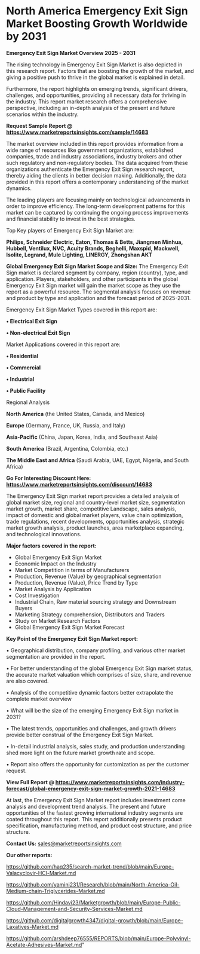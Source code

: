 # North America Emergency Exit Sign Market Boosting Growth Worldwide by 2031

<Strong> Emergency Exit Sign Market Overview 2025 - 2031</strong>

The rising technology in Emergency Exit Sign Market is also depicted in this research report. Factors that are boosting the growth of the market, and giving a positive push to thrive in the global market is explained in detail.

Furthermore, the report highlights on emerging trends, significant drivers, challenges, and opportunities, providing all necessary data for thriving in the industry. This report market research offers a comprehensive perspective, including an in-depth analysis of the present and future scenarios within the industry.

<strong>Request Sample Report @ <a href=https://www.marketreportsinsights.com/sample/14683>https://www.marketreportsinsights.com/sample/14683</a></strong>

The market overview included in this report provides information from a wide range of resources like government organizations, established companies, trade and industry associations, industry brokers and other such regulatory and non-regulatory bodies. The data acquired from these organizations authenticate the Emergency Exit Sign research report, thereby aiding the clients in better decision making. Additionally, the data provided in this report offers a contemporary understanding of the market dynamics.

The leading players are focusing mainly on technological advancements in order to improve efficiency. The long-term development patterns for this market can be captured by continuing the ongoing process improvements and financial stability to invest in the best strategies.

Top Key players of Emergency Exit Sign Market are:

<strong>Philips, Schneider Electric, Eaton, Thomas & Betts, Jiangmen Minhua, Hubbell, Ventilux, NVC, Acuity Brands, Beghelli, Maxspid, Mackwell, Isolite, Legrand, Mule Lighting, LINERGY, Zhongshan AKT</strong>

<strong><b>Global Emergency Exit Sign Market Scope and Size:</b></strong>
The Emergency Exit Sign market is declared segment by company, region (country), type, and application. Players, stakeholders, and other participants in the global Emergency Exit Sign market will gain the market scope as they use the report as a powerful resource. The segmental analysis focuses on revenue and product by type and application and the forecast period of 2025-2031.

Emergency Exit Sign Market Types covered in this report are:

<strong>• Electrical Exit Sign

• Non-electrical Exit Sign</strong>

Market Applications covered in this report are:

<strong>• Residential

• Commercial

• Industrial

• Public Facility</strong> 

Regional Analysis

<strong>North America</strong> (the United States, Canada, and Mexico)

<strong>Europe</strong> (Germany, France, UK, Russia, and Italy)

<strong>Asia-Pacific</strong> (China, Japan, Korea, India, and Southeast Asia)

<strong>South America</strong> (Brazil, Argentina, Colombia, etc.)

<strong>The Middle East and Africa</strong> (Saudi Arabia, UAE, Egypt, Nigeria, and South Africa)

<strong>Go For Interesting Discount Here: <a href=https://www.marketreportsinsights.com/discount/14683>https://www.marketreportsinsights.com/discount/14683</a></strong>

The Emergency Exit Sign market report provides a detailed analysis of global market size, regional and country-level market size, segmentation market growth, market share, competitive Landscape, sales analysis, impact of domestic and global market players, value chain optimization, trade regulations, recent developments, opportunities analysis, strategic market growth analysis, product launches, area marketplace expanding, and technological innovations.

<strong><b>Major factors covered in the report:</b></strong>
<ul>
  <li>Global Emergency Exit Sign Market </li>
  <li>Economic Impact on the Industry</li>
  <li>Market Competition in terms of Manufacturers</li>
  <li>Production, Revenue (Value) by geographical segmentation</li>
  <li>Production, Revenue (Value), Price Trend by Type</li>
  <li>Market Analysis by Application</li>
  <li>Cost Investigation</li>
  <li>Industrial Chain, Raw material sourcing strategy and Downstream Buyers</li>
  <li>Marketing Strategy comprehension, Distributors and Traders</li>
  <li>Study on Market Research Factors</li>
  <li>Global Emergency Exit Sign Market Forecast</li>
</ul>

<strong><b>Key Point of the Emergency Exit Sign Market report:</b></strong>

• Geographical distribution, company profiling, and various other market segmentation are provided in the report.

• For better understanding of the global Emergency Exit Sign market status, the accurate market valuation which comprises of size, share, and revenue are also covered.

• Analysis of the competitive dynamic factors better extrapolate the complete market overview

• What will be the size of the emerging Emergency Exit Sign market in 2031?

• The latest trends, opportunities and challenges, and growth drivers provide better construal of the Emergency Exit Sign Market.

• In-detail industrial analysis, sales study, and production understanding shed more light on the future market growth rate and scope.

• Report also offers the opportunity for customization as per the customer request.

<strong><b>View Full Report @ <a href=https://www.marketreportsinsights.com/industry-forecast/global-emergency-exit-sign-market-growth-2021-14683>https://www.marketreportsinsights.com/industry-forecast/global-emergency-exit-sign-market-growth-2021-14683</a></b></strong>


At last, the Emergency Exit Sign Market report includes investment come analysis and development trend analysis. The present and future opportunities of the fastest growing international industry segments are coated throughout this report. This report additionally presents product specification, manufacturing method, and product cost structure, and price structure.

<strong>Contact Us:</strong>
sales@marketreportsinsights.com

<strong>Our other reports:</strong>

<a href=https://github.com/haq235/search-market-trend/blob/main/Europe-Valacyclovir-HCl-Market.md>https://github.com/haq235/search-market-trend/blob/main/Europe-Valacyclovir-HCl-Market.md</a>

<a href=https://github.com/yamini231/Research/blob/main/North-America-Oil-Medium-chain-Triglycerides-Market.md>https://github.com/yamini231/Research/blob/main/North-America-Oil-Medium-chain-Triglycerides-Market.md</a>

<a href=https://github.com/Hindavi23/Marketgrowth/blob/main/Europe-Public-Cloud-Management-and-Security-Services-Market.md>https://github.com/Hindavi23/Marketgrowth/blob/main/Europe-Public-Cloud-Management-and-Security-Services-Market.md</a>

<a href=https://github.com/digitalgrowth4347/digital-growth/blob/main/Europe-Laxatives-Market.md>https://github.com/digitalgrowth4347/digital-growth/blob/main/Europe-Laxatives-Market.md</a>

<a href=https://github.com/arshdeep76555/REPORTS/blob/main/Europe-Polyvinyl-Acetate-Adhesives-Market.md>https://github.com/arshdeep76555/REPORTS/blob/main/Europe-Polyvinyl-Acetate-Adhesives-Market.md</a>"
